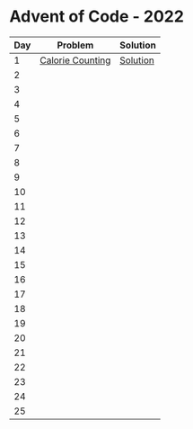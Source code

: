 # Advent of Code - 2022

| Day | Problem                                            | Solution                                     |
| --- | -------------------------------------------------- | -------------------------------------------- |
| 1   | [Calorie Counting](./1-calorie-counting/README.md) | [Solution](./1-calorie-counting/solution.js) |
| 2   |                                                    |                                              |
| 3   |                                                    |                                              |
| 4   |                                                    |                                              |
| 5   |                                                    |                                              |
| 6   |                                                    |                                              |
| 7   |                                                    |                                              |
| 8   |                                                    |                                              |
| 9   |                                                    |                                              |
| 10  |                                                    |                                              |
| 11  |                                                    |                                              |
| 12  |                                                    |                                              |
| 13  |                                                    |                                              |
| 14  |                                                    |                                              |
| 15  |                                                    |                                              |
| 16  |                                                    |                                              |
| 17  |                                                    |                                              |
| 18  |                                                    |                                              |
| 19  |                                                    |                                              |
| 20  |                                                    |                                              |
| 21  |                                                    |                                              |
| 22  |                                                    |                                              |
| 23  |                                                    |                                              |
| 24  |                                                    |                                              |
| 25  |                                                    |                                              |
